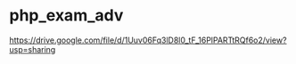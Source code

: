 # php_exam_adv


https://drive.google.com/file/d/1Uuv06Fq3lD8l0_tF_16PlPARTtRQf6o2/view?usp=sharing
